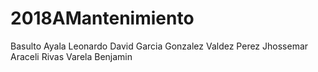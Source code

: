 # 2018AMantenimiento
Basulto Ayala Leonardo
David Garcia Gonzalez
Valdez Perez Jhossemar Araceli 
Rivas Varela Benjamin
